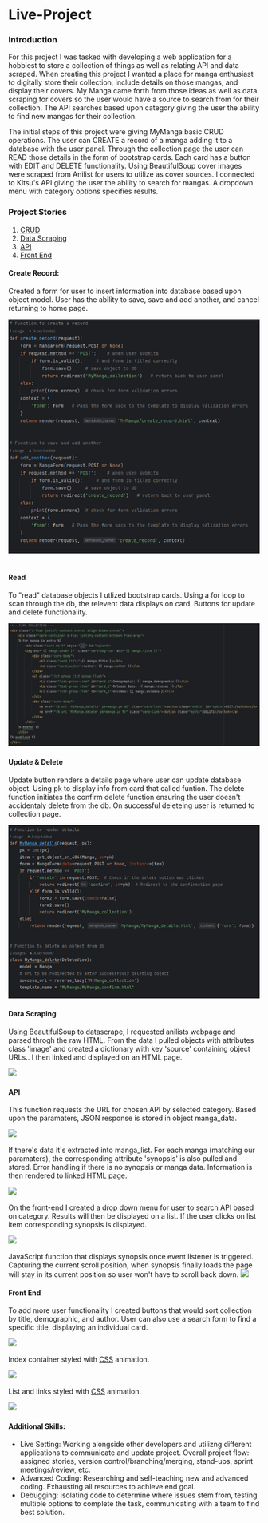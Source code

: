 # Live-Project
<h3> Introduction</h3>
<p> For this project I was tasked with developing a web application for a hobbiest to store a collection of things as well as relating API and data scraped. When creating this project I wanted a place for manga enthusiast to digitally store their collection, include details on those mangas, and display their covers. My Manga came forth from those ideas as well as data scraping for covers so the user would have a source to search from for their collection. The API searches based upon category giving the user the ability to find new mangas for their collection.

The initial steps of this project were giving MyManga basic CRUD operations. The user can CREATE a record of a manga adding it to a database with the user panel. Through the collection page the user can READ those details in the form of bootstrap cards. Each card has a button with EDIT and DELETE functionality. Using BeautifulSoup cover images were scraped from Anilist for users to utilize as cover sources. I connected to Kitsu's API giving the user the ability to search for mangas. A dropdown menu with category options specifies results.

<h3>Project Stories</h3>
<ol>
  <li><a href="">CRUD</a></li>
  <li><a href="">Data Scraping</a></li>
  <li><a href="">API</a></li>
  <li><a href="">Front End</a></li>
</ol>
  
<h4>Create Record:</h4>
<p>Created a form for user to insert information into database based upon object model. User has the ability to save, save and add another, and cancel returning to home page.</p>
<img src="code_snippets/code1.PNG">
<img src="">

<h4>Read</h4>
<p>To "read" database objects I utlized bootstrap cards. Using a for loop to scan through the db, the relevent data displays on card. Buttons for update and delete functionality. </p>
<img src="code_snippets/code3.PNG">

<h4>Update & Delete</h4>
<p>Update button renders a details page where user can update database object. Using pk to display info from card that called funtion. The delete function initiates the confirm delete function ensuring the user doesn't accidentaly delete from the db. On successful deleteing user is returned to collection page.</p>
<img src="code_snippets/code2.PNG">

<h4>Data Scraping</h4>
<p>Using BeautifulSoup to datascrape, I requested anilists webpage and parsed throgh the raw HTML. From the data I pulled objects with attributes class 'image' and created a dictionary with key 'source' containing object URLs.. I then linked and displayed on an HTML page.</p>
<img src="code_snippets/code5">

<h4>API</h4>
<p>This function requests the URL for chosen API by selected category. Based upon the paramaters, JSON response is stored in object manga_data.</p>
<img src="code_snippets/code6">
<p>If there's data it's extracted into manga_list. For each manga (matching our paramaters), the corresponding attribute 'synopsis' is also pulled and stored. Error handling if there is no synopsis or manga data. Information is then rendered to linked HTML page.</p>
<img src="code_snippets/code7">
<p>On the front-end I created a drop down menu for user to search API based on category. Results will then be displayed on a list. If the user clicks on list item corresponding synopsis is displayed.</p>
<img src="code_snippets/code9">
<p>JavaScript function that displays synopsis once event listener is triggered. Capturing the current scroll position, when synopsis finally loads the page will stay in its current position so user won't have to scroll back down.
<img src="code_snippets/code10">


<h4>Front End</h4>
<p>To add more user functionality I created buttons that would sort collection by title, demographic, and author. User can also use a search form to find a specific title, displaying an individual card.</p>
<img src="code_snippets/code8">
<p>Index container styled with <a href="">CSS</a> animation.</p>
<img src="code_snippets/code11">
<p>List and links styled with <a href="">CSS</a> animation.</p>
<img src="code_snippets/code12">

<h4>Additional Skills:</h4>
<ul>
  <li>Live Setting: Working alongside other developers and utilizng different applications to communicate and update project. Overall project flow: assigned stories, version control/branching/merging, stand-ups, sprint meetings/review, etc.</li>
  <li>Advanced Coding: Researching and self-teaching new and advanced coding. Exhausting all resources to achieve end goal.</li>
  <li>Debugging: isolating code to determine where issues stem from, testing multiple options to complete the task, communicating with a team to find best solution.</li>
</ul>

